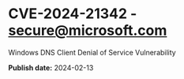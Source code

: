 # CVE-2024-21342 - secure@microsoft.com

Windows DNS Client Denial of Service Vulnerability

**Publish date:** 2024-02-13
